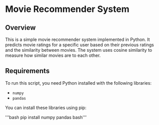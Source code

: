 # Movie Recommender System

## Overview

This is a simple movie recommender system implemented in Python. It predicts movie ratings for a specific user based on their previous ratings and the similarity between movies. The system uses cosine similarity to measure how similar movies are to each other.

## Requirements

To run this script, you need Python installed with the following libraries:

- `numpy`
- `pandas`

You can install these libraries using pip:

'''bash
pip install numpy pandas
bash'''
